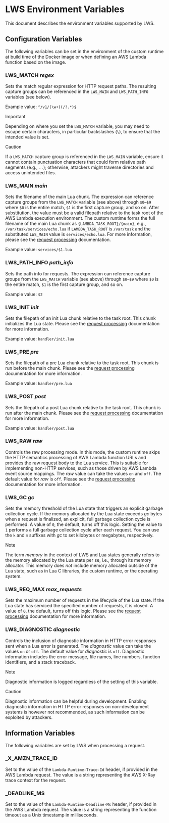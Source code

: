 # LWS Environment Variables

This document describes the environment variables supported by LWS.


## Configuration Variables

The following variables can be set in the environment of the custom runtime at build time of the
Docker image or when defining an AWS Lambda function based on the image.


### LWS_MATCH *regex*

Sets the match regular expression for HTTP request paths. The resulting capture groups can be
referenced in the `LWS_MAIN` and `LWS_PATH_INFO` variables (see below).

Example value: `^/v1/(\w+)(/?.*)$`

> [!IMPORTANT]
> Depending on where you set the `LWS_MATCH` variable, you may need to escape certain characters,
> in particular backslashes (`\`), to ensure that the intended value is set.

> [!CAUTION]
> If a `LWS_MATCH` capture group is referenced in the `LWS_MAIN` variable, ensure it cannot contain
> punctuation characters that could form relative path segments (e.g., `..`); otherwise, attackers
> might traverse directories and access unintended files.


### LWS_MAIN *main*

Sets the filename of the main Lua chunk. The expression can reference capture groups from the
`LWS_MATCH` variable (see above) through `$0`–`$9` where `$0` is the entire match, `$1` is the
first capture group, and so on. After substitution, the value must be a valid filepath relative to
the task root of the AWS Lambda execution environment. The custom runtime forms the full filename
of the main Lua chunk as `{LAMBDA_TASK_ROOT}/{main}`, e.g., `/var/task/services/echo.lua` if
`LAMBDA_TASK_ROOT` is `/var/task` and the substituted `LWS_MAIN` value is `services/echo.lua`. For
more information, please see the [request processing](RequestProcessing.md) documentation.

Example value: `services/$1.lua`


### LWS_PATH_INFO *path_info*

Sets the path info for requests. The expression can reference capture groups from the `LWS_MATCH`
variable (see above) through `$0`–`$9` where `$0` is the entire match, `$1` is the first capture
group, and so on.

Example value: `$2`


### LWS_INIT *init*

Sets the filepath of an init Lua chunk relative to the task root. This chunk initializes the Lua
state. Please see the [request processing](RequestProcessing.md) documentation for more
information.

Example value: `handler/init.lua`


### LWS_PRE *pre*

Sets the filepath of a pre Lua chunk relative to the task root. This chunk is run before the main
chunk. Please see the [request processing](RequestProcessing.md) documentation for more
information.

Example value: `handler/pre.lua`


### LWS_POST *post*

Sets the filepath of a post Lua chunk relative to the task root. This chunk is run after the main
chunk. Please see the [request processing](RequestProcessing.md) documentation for more
information.

Example value: `handler/post.lua`


### LWS_RAW *raw*

Controls the raw processing mode. In this mode, the custom runtime skips the HTTP semantics
processing of AWS Lambda function URLs and provides the raw request body to the Lua service. This
is suitable for implementing non-HTTP services, such as those driven by AWS Lambda event source
mappings. The *raw* value can take the values `on` and `off`. The default value for *raw* is `off`.
Please see the [request processing](RequestProcessing.md) documentation for more information.


### LWS_GC *gc*

Sets the memory threshold of the Lua state that triggers an explicit garbage collection cycle. If
the memory allocated by the Lua state exceeds *gc* bytes when a request is finalized, an explicit,
full garbage collection cycle is performed. A value of `0`, the default, turns off this logic.
Setting the value to `1` performs a full garbage collection cycle after each request. You can use
the `k` and `m` suffixes with *gc* to set kilobytes or megabytes, respectively.

> [!NOTE]
> The term *memory* in the context of LWS and Lua states generally refers to the memory allocated
> by the Lua state per se, i.e., through its memory allocator. This memory does *not* include
> memory allocated outside of the Lua state, such as in Lua C libraries, the custom runtime, or the
> operating system.


### LWS_REQ_MAX *max_requests*

Sets the maximum number of requests in the lifecycle of the Lua state. If the Lua state has
serviced the specified number of requests, it is closed. A value of `0`, the default, turns off
this logic. Please see the [request processing](RequestProcessing.md) documentation for more
information.


### LWS_DIAGNOSTIC *diagnostic*

Controls the inclusion of diagnostic information in HTTP error responses sent when a Lua error is
generated. The *diagnostic* value can take the values `on` or `off`. The default value for
*diagnostic* is `off`. Diagnostic information includes the error message, file names, line
numbers, function identifiers, and a stack traceback.

> [!NOTE]
> Diagnostic information is logged regardless of the setting of this variable.

> [!CAUTION]
> Diagnostic information can be helpful during development. Enabling diagnostic information in HTTP
> error responses on non-development systems is however not recommended, as such information can be
> exploited by attackers.


## Information Variables

The following variables are set by LWS when processing a request.


### _X_AMZN_TRACE_ID

Set to the value of the `Lambda-Runtime-Trace-Id` header, if provided in the AWS Lambda request.
The value is a string representing the AWS X-Ray trace context for the request.


### _DEADLINE_MS

Set to the value of the `Lambda-Runtime-Deadline-Ms` header, if provided in the AWS Lambda request.
The value is a string representing the function timeout as a Unix timestamp in milliseconds.
